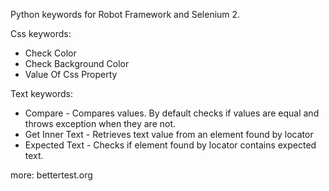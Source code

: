 Python keywords for Robot Framework and Selenium 2.

Css keywords:

- Check Color
- Check Background Color
- Value Of Css Property

Text keywords:
- Compare               - Compares values. By default checks if values are equal and throws exception when they are not.
- Get Inner Text        - Retrieves text value from an element found by locator
- Expected Text         - Checks if element found by locator contains expected text.


more: bettertest.org